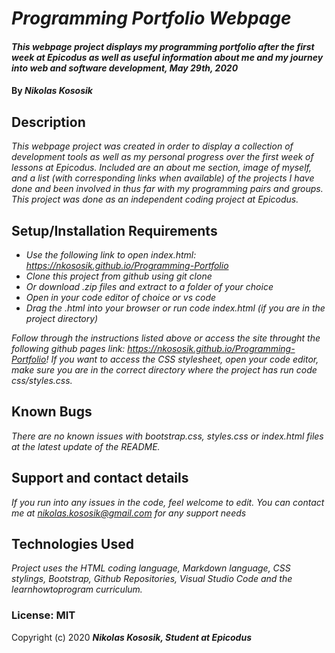 # _Programming Portfolio Webpage_

#### _This webpage project displays my programming portfolio after the first week at Epicodus as well as useful information about me and my journey into web and software development, May 29th, 2020_

#### By _**Nikolas Kososik**_

## Description

_This webpage project was created in order to display a collection of development tools as well as my personal progress over the first week of lessons at Epicodus. Included are an about me section, image of myself, and a list (with corresponding links when available) of the projects I have done and been involved in thus far with my programming pairs and groups. This project was done as an independent coding project at Epicodus._

## Setup/Installation Requirements

* _Use the following link to open index.html: https://nkososik.github.io/Programming-Portfolio_
* _Clone this project from github using git clone_
* _Or download .zip files and extract to a folder of your choice_
* _Open in your code editor of choice or vs code_
* _Drag the .html into your browser or run code index.html (if you are in the project directory)_

_Follow through the instructions listed above or access the site throught the following github pages link: https://nkososik.github.io/Programming-Portfolio! If you want to access the CSS stylesheet, open your code editor, make sure you are in the correct directory where the project has  run code css/styles.css._

## Known Bugs

_There are no known issues with bootstrap.css, styles.css or index.html files at the latest update of the README._

## Support and contact details

_If you run into any issues in the code, feel welcome to edit. You can contact me at nikolas.kososik@gmail.com for any support needs_

## Technologies Used

_Project uses the HTML coding language, Markdown language, CSS stylings, Bootstrap, Github Repositories, Visual Studio Code and the learnhowtoprogram curriculum._

### License: MIT

Copyright (c) 2020 **_Nikolas Kososik, Student at Epicodus_**